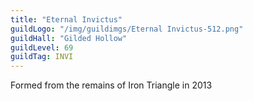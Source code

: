 ```yaml
---
title: "Eternal Invictus"
guildLogo: "/img/guildimgs/Eternal Invictus-512.png"
guildHall: "Gilded Hollow"
guildLevel: 69
guildTag: INVI
---
```


Formed from the remains of Iron Triangle in 2013
